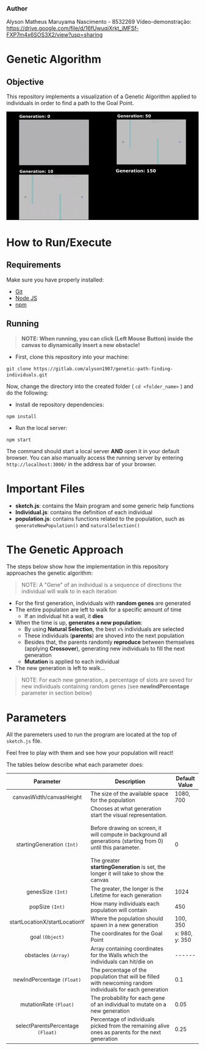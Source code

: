 ### Author
Alyson Matheus Maruyama Nascimento - 8532269
Vídeo-demonstração: https://drive.google.com/file/d/16fUwuqiXrkt_iMFSf-FXP7m4x6SOS3X2/view?usp=sharing

# Genetic Algorithm
## Objective
This repository implements a visualization of a Genetic Algorithm applied to individuals in order to find a path to the Goal Point.

![Demonstration](./demo.gif)

# How to Run/Execute
## Requirements
Make sure you have properly installed:
- [Git](https://git-scm.com/)
- [Node JS](https://nodejs.org/en/)
- [npm](https://www.npmjs.com/get-npm)

## Running
> **NOTE: When running, you can click (Left Mouse Button) inside the canvas to diynamically insert a new obstacle!**

- First, clone this repository into your machine:
```
git clone https://gitlab.com/alyson1907/genetic-path-finding-individuals.git
```

Now, change the directory into the created folder ( `cd <folder_name>` ) and do the following:

- Install de repository dependencies:
```
npm install
```

- Run the local server:
```
npm start
```

The command should start a local server **AND** open it in your default browser. You can also manually access the running server by entering `http://localhost:3000/` in the address bar of your browser.

# Important Files
- **sketch.js**: contains the Main program and some generic help functions
- **Individual.js**: contains the definition of each individual
- **population.js**: contains functions related to the population, such as `generateNewPopulation()` and `naturalSelection()`

# The Genetic Approach
The steps below show how the implementation in this repository approaches the genetic algorithm:
> NOTE: A "Gene" of an individual is a sequence of directions the individual will walk to in each iteration 

- For the first generation, individuals with **random genes** are generated
- The entire population are left to walk for a specific amount of time
  - If an individual hit a wall, it **dies**
- When the time is up, **generates a new population**:
  - By using **Natural Selection**, the best `x%` individuals are selected
  - These individuals (**parents**) are shoved into the next population
  - Besides that, the parents randomly **reproduce** between themselves (applying **Crossover**), generating new individuals to fill the next generation
  - **Mutation** is applied to each individual
- The new generation is left to walk...

> NOTE: For each new generation, a percentage of slots are saved for new individuals containing random genes (see **newIndPercentage** parameter in section below)

# Parameters
All the paremeters used to run the program are located at the top of `sketch.js` file. 

Feel free to play with them and see how your population will react!

The tables below describe what each parameter does:

| **Parameter** | **Description** | **Default Value** |
|:-----------------------------:|------------------------------------------------------------------------------------------------------------------------------------------------------------------------------------------------------------------------------------------------------------------------|-------------------|
| canvasWidth/canvasHeight | The size of the available space for the population | 1080, 700 |
| startingGeneration `(Int)` | Chooses at what generation start the visual representation. <br><br>Before drawing on screen, it will compute in background all generations (starting from 0) until this parameter.<br><br>The greater **startingGeneration** is set, the longer it will take to show the canvas | 0 |
| genesSize `(Int)` | The greater, the longer is the Lifetime for each generation | 1024  |
| popSize `(Int)` | How many individuals each population will contain | 450 |
| startLocationX/startLocationY | Where the population should spawn in a new generation | 100, 350 |
| goal `(Object)` | The coordinates for the Goal Point | x: 980, y: 350 |
| obstacles `(Array)` | Array containing coordinates for the Walls which the individuals can hit/die on | ------ |
| newIndPercentage `(Float)` | The percentage of the population that will be filled with newcoming random individuals for each generation | 0.1 |
| mutationRate `(Float)` | The probability for each gene of an individual to mutate on a new generation | 0.05 |
| selectParentsPercentage `(Float)` | Percentage of individuals picked from the remaining alive ones as parents for the next generation | 0.25 |
